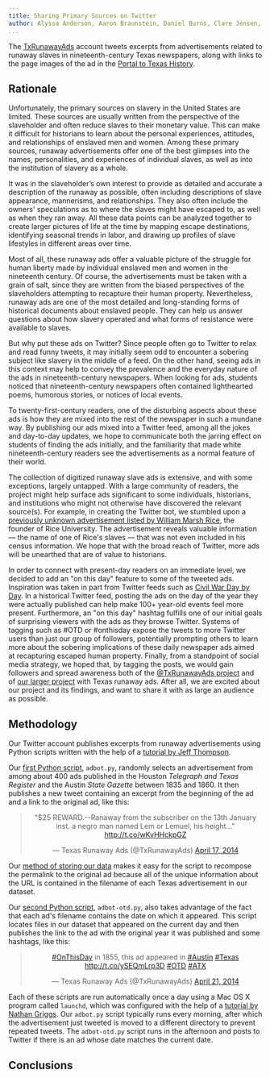 ```yaml
---
title: Sharing Primary Sources on Twitter
author: Alyssa Anderson, Aaron Braunstein, Daniel Burns, Clare Jensen, Caleb McDaniel, and Kaitlyn Sisk
...
```


The [TxRunawayAds](http://twitter.com/TxRunawayAds) account tweets excerpts from advertisements related to runaway slaves in nineteenth-century Texas newspapers, along with links to the page images of the ad in the [Portal to Texas History](http://texashistory.unt.edu).

## Rationale

Unfortunately, the primary sources on slavery in the United States are limited. These sources are usually written from the perspective of the slaveholder and often reduce slaves to their monetary value. This can make it difficult for historians to learn about the personal experiences, attitudes, and relationships of enslaved men and women. Among these primary sources, runaway advertisements offer one of the best glimpses into the names, personalities, and experiences of individual slaves, as well as into the institution of slavery as a whole.

It was in the slaveholder’s own interest to provide as detailed and accurate a description of the runaway as possible, often including descriptions of slave appearance, mannerisms, and relationships. They also often include the owners' speculations as to where the slaves might have escaped to, as well as when they ran away. All these data points can be analyzed together to create larger pictures of life at the time by mapping escape destinations, identifying seasonal trends in labor, and drawing up profiles of slave lifestyles in different areas over time.

Most of all, these runaway ads offer a valuable picture of the struggle for human liberty made by individual enslaved men and women in the nineteenth century. Of course, the advertisements must be taken with a grain of salt, since they are written from the biased perspectives of the slaveholders attempting to recapture their human property. Nevertheless, runaway ads are one of the most detailed and long-standing forms of historical documents about enslaved people. They can help us answer questions about how slavery operated and what forms of resistance were available to slaves.

But why put these ads on Twitter? Since people often go to Twitter to relax and read funny tweets, it may initially seem odd to encounter a sobering subject like slavery in the middle of a feed. On the other hand, seeing ads in this context may help to convey the prevalence and the everyday nature of the ads in nineteenth-century newspapers. When looking for ads, students noticed that nineteenth-century newspapers often contained lighthearted poems, humorous stories, or notices of local events.

To twenty-first-century readers, one of the disturbing aspects about these ads is how they are mixed into the rest of the newspaper in such a mundane way. By publishing our ads mixed into a Twitter feed, among all the jokes and day-to-day updates, we hope to communicate both the jarring effect on students of finding the ads initially, and the familiarity that made white nineteenth-century readers see the advertisements as a normal feature of their world.

The collection of digitized runaway slave ads is extensive, and with some exceptions, largely untapped. With a large community of readers, the project might help surface ads significant to some individuals, historians, and institutions who might not otherwise have discovered the relevant source(s). For example, in creating the Twitter bot, we stumbled upon a [previously unknown advertisement listed by William Marsh Rice](http://texashistory.unt.edu/ark:/67531/metapth235886/m1/3/zoom/?zoom=5&lat=8260&lon=3904), the founder of Rice University. The advertisement reveals valuable information –– the name of one of Rice's slaves –– that was not even included in his census information. We hope that with the broad reach of Twitter, more ads will be unearthed that are of value to historians.

In order to connect with present-day readers on an immediate level, we decided to add an "on this day" feature to some of the tweeted ads. Inspiration was taken in part from Twitter feeds such as [Civil War Day by Day](https://twitter.com/CWDaybyDay). In a historical Twitter feed, posting the ads on the day of the year they were actually published can help make 100+ year-old events feel more present. Furthermore, an "on this day" hashtag fulfills one of our initial goals of surprising viewers with the ads as they browse Twitter. Systems of tagging such as #OTD or #onthisday expose the tweets to more Twitter users than just our group of followers, potentially prompting others to learn more about the sobering implications of these daily newspaper ads aimed at recapturing escaped human property. Finally, from a standpoint of social media strategy, we hoped that, by tagging the posts, we would gain followers and spread awareness both of the [@TxRunawayAds project](https://twitter.com/TxRunawayAds) and of [our larger project](http://ricedh.github.io/) with Texas runaway ads. After all, we are excited about our project and its findings, and want to share it with as large an audience as possible.

## Methodology

Our Twitter account publishes excerpts from runaway advertisements using Python scripts written with the help of a [tutorial by Jeff Thompson](http://www.jeffreythompson.org/blog/2013/12/02/tutorial-twitter-bots/).

Our [first Python script](https://github.com/ricedh/adbot/blob/master/adbot.py), `adbot.py`, randomly selects an advertisement from among about 400 ads published in the Houston *Telegraph and Texas Register* and the Austin *State Gazette* between 1835 and 1860. It then publishes a new tweet containing an excerpt from the beginning of the ad and a link to the original ad, like this:

<blockquote class="twitter-tweet" align="center" lang="en"><p>&quot;$25 REWARD.--Ranaway from the subscriber on the 13th January inst. a negro man named Lem or Lemuel, his height...&quot; <a href="http://t.co/wKvHHckpGZ">http://t.co/wKvHHckpGZ</a></p>&mdash; Texas Runaway Ads (@TxRunawayAds) <a href="https://twitter.com/TxRunawayAds/statuses/456802496338755584">April 17, 2014</a></blockquote>
<script async src="//platform.twitter.com/widgets.js" charset="utf-8"></script>

Our [method of storing our data](./index.html#our-data) makes it easy for the script to recompose the permalink to the original ad because all of the unique information about the URL is contained in the filename of each Texas advertisement in our dataset.

Our [second Python script](https://github.com/ricedh/adbot/blob/master/adbot-otd.py), `adbot-otd.py`, also takes advantage of the fact that each ad's filename contains the date on which it appeared. This script locates files in our dataset that appeared on the current day and then publishes the link to the ad with the original year it was published and some hashtags, like this:

<blockquote class="twitter-tweet" align="center" lang="en"><p><a href="https://twitter.com/search?q=%23OnThisDay&amp;src=hash">#OnThisDay</a> in 1855, this ad appeared in <a href="https://twitter.com/search?q=%23Austin&amp;src=hash">#Austin</a> <a href="https://twitter.com/search?q=%23Texas&amp;src=hash">#Texas</a> <a href="http://t.co/ySEQmLrp3D">http://t.co/ySEQmLrp3D</a> <a href="https://twitter.com/search?q=%23OTD&amp;src=hash">#OTD</a> <a href="https://twitter.com/search?q=%23ATX&amp;src=hash">#ATX</a></p>&mdash; Texas Runaway Ads (@TxRunawayAds) <a href="https://twitter.com/TxRunawayAds/statuses/458326850708570112">April 21, 2014</a></blockquote>
<script async src="//platform.twitter.com/widgets.js" charset="utf-8"></script>

Each of these scripts are run automatically once a day using a Mac OS X program called `launchd`, which was configured with the help of a [tutorial by Nathan Griggs](http://nathangrigg.net/2012/07/schedule-jobs-using-launchd/). Our `adbot.py` script typically runs every morning, after which the advertisement just tweeted is moved to a different directory to prevent repeated tweets. The `adbot-otd.py` script runs in the afternoon and posts to Twitter if there is an ad whose date matches the current date.

## Conclusions

